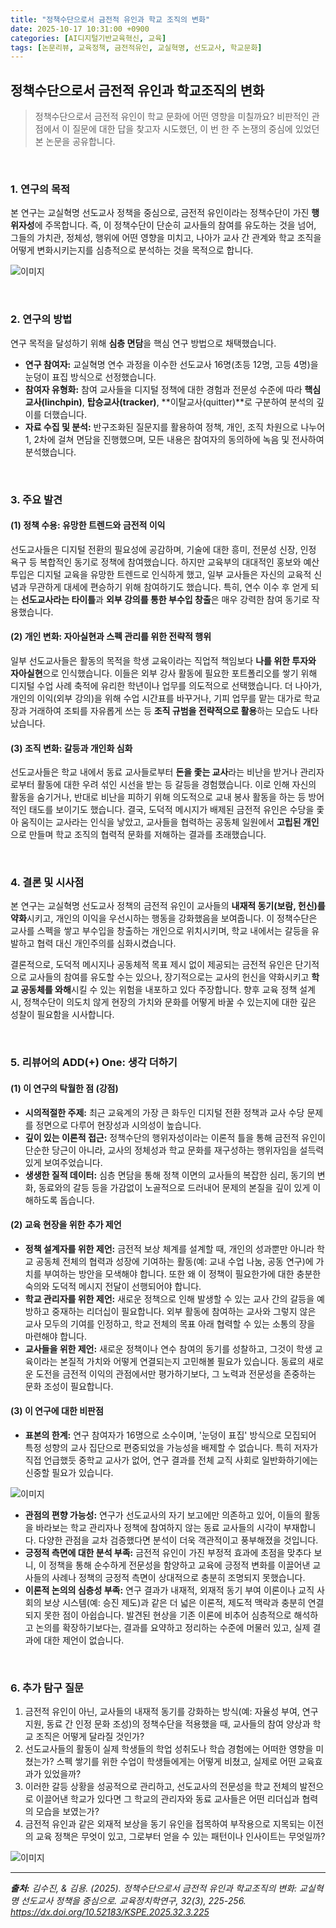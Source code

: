 ```yaml
---
title: "정책수단으로서 금전적 유인과 학교 조직의 변화"
date: 2025-10-17 10:31:00 +0900
categories: [AI디지털기반교육혁신, 교육]
tags: [논문리뷰, 교육정책, 금전적유인, 교실혁명, 선도교사, 학교문화]
---
```


## 정책수단으로서 금전적 유인과 학교조직의 변화

> 정책수단으로서 금전적 유인이 학교 문화에 어떤 영향을 미칠까요? 비판적인 관점에서 이 질문에 대한 답을 찾고자 시도했던, 이 번 한 주 논쟁의 중심에 있었던 본 논문을 공유합니다.

<br>

### 1. 연구의 목적

본 연구는 교실혁명 선도교사 정책을 중심으로, 금전적 유인이라는 정책수단이 가진 **행위자성**에 주목합니다. 즉, 이 정책수단이 단순히 교사들의 참여를 유도하는 것을 넘어, 그들의 가치관, 정체성, 행위에 어떤 영향을 미치고, 나아가 교사 간 관계와 학교 조직을 어떻게 변화시키는지를 심층적으로 분석하는 것을 목적으로 합니다.

![이미지](/assets/Monetary-incentives-1.png)

<br>

### 2. 연구의 방법

연구 목적을 달성하기 위해 **심층 면담**을 핵심 연구 방법으로 채택했습니다.

* **연구 참여자:** 교실혁명 연수 과정을 이수한 선도교사 16명(초등 12명, 고등 4명)을 눈덩이 표집 방식으로 선정했습니다.
* **참여자 유형화:** 참여 교사들을 디지털 정책에 대한 경험과 전문성 수준에 따라 **핵심교사(linchpin)**, **탑승교사(tracker)**, **이탈교사(quitter)**로 구분하여 분석의 깊이를 더했습니다.
* **자료 수집 및 분석:** 반구조화된 질문지를 활용하여 정책, 개인, 조직 차원으로 나누어 1, 2차에 걸쳐 면담을 진행했으며, 모든 내용은 참여자의 동의하에 녹음 및 전사하여 분석했습니다.

<br>

### 3. 주요 발견

#### (1) 정책 수용: 유망한 트렌드와 금전적 이익
선도교사들은 디지털 전환의 필요성에 공감하며, 기술에 대한 흥미, 전문성 신장, 인정 욕구 등 복합적인 동기로 정책에 참여했습니다. 하지만 교육부의 대대적인 홍보와 예산 투입은 디지털 교육을 유망한 트렌드로 인식하게 했고, 일부 교사들은 자신의 교육적 신념과 무관하게 대세에 편승하기 위해 참여하기도 했습니다. 특히, 연수 이수 후 얻게 되는 **선도교사라는 타이틀**과 **외부 강의를 통한 부수입 창출**은 매우 강력한 참여 동기로 작용했습니다.

#### (2) 개인 변화: 자아실현과 스펙 관리를 위한 전략적 행위
일부 선도교사들은 활동의 목적을 학생 교육이라는 직업적 책임보다 **나를 위한 투자와 자아실현**으로 인식했습니다. 이들은 외부 강사 활동에 필요한 포트폴리오를 쌓기 위해 디지털 수업 사례 축적에 유리한 학년이나 업무를 의도적으로 선택했습니다. 더 나아가, 개인의 이익(외부 강의)을 위해 수업 시간표를 바꾸거나, 기피 업무를 맡는 대가로 학교장과 거래하여 조퇴를 자유롭게 쓰는 등 **조직 규범을 전략적으로 활용**하는 모습도 나타났습니다.

#### (3) 조직 변화: 갈등과 개인화 심화
선도교사들은 학교 내에서 동료 교사들로부터 **돈을 좇는 교사**라는 비난을 받거나 관리자로부터 활동에 대한 우려 섞인 시선을 받는 등 갈등을 경험했습니다. 이로 인해 자신의 활동을 숨기거나, 반대로 비난을 피하기 위해 의도적으로 교내 봉사 활동을 하는 등 방어적인 태도를 보이기도 했습니다. 결국, 도덕적 메시지가 배제된 금전적 유인은 수당을 좇아 움직이는 교사라는 인식을 낳았고, 교사들을 협력하는 공동체 일원에서 **고립된 개인**으로 만들며 학교 조직의 협력적 문화를 저해하는 결과를 초래했습니다.

<br>

### 4. 결론 및 시사점

본 연구는 교실혁명 선도교사 정책의 금전적 유인이 교사들의 **내재적 동기(보람, 헌신)를 약화**시키고, 개인의 이익을 우선시하는 행동을 강화했음을 보여줍니다. 이 정책수단은 교사를 스펙을 쌓고 부수입을 창출하는 개인으로 위치시키며, 학교 내에서는 갈등을 유발하고 협력 대신 개인주의를 심화시켰습니다.

결론적으로, 도덕적 메시지나 공동체적 목표 제시 없이 제공되는 금전적 유인은 단기적으로 교사들의 참여를 유도할 수는 있으나, 장기적으로는 교사의 헌신을 약화시키고 **학교 공동체를 와해**시킬 수 있는 위험을 내포하고 있다 주장합니다. 향후 교육 정책 설계 시, 정책수단이 의도치 않게 현장의 가치와 문화를 어떻게 바꿀 수 있는지에 대한 깊은 성찰이 필요함을 시사합니다.

<br>

### 5. 리뷰어의 ADD(+) One: 생각 더하기

#### (1) 이 연구의 탁월한 점 (강점)
* **시의적절한 주제:** 최근 교육계의 가장 큰 화두인 디지털 전환 정책과 교사 수당 문제를 정면으로 다루어 현장성과 시의성이 높습니다.
* **깊이 있는 이론적 접근:** 정책수단의 행위자성이라는 이론적 틀을 통해 금전적 유인이 단순한 당근이 아니라, 교사의 정체성과 학교 문화를 재구성하는 행위자임을 설득력 있게 보여주었습니다.
* **생생한 질적 데이터:** 심층 면담을 통해 정책 이면의 교사들의 복잡한 심리, 동기의 변화, 동료와의 갈등 등을 가감없이 노골적으로 드러내어 문제의 본질을 깊이 있게 이해하도록 돕습니다.

#### (2) 교육 현장을 위한 추가 제언
* **정책 설계자를 위한 제언:** 금전적 보상 체계를 설계할 때, 개인의 성과뿐만 아니라 학교 공동체 전체의 협력과 성장에 기여하는 활동(예: 교내 수업 나눔, 공동 연구)에 가치를 부여하는 방안을 모색해야 합니다. 또한 왜 이 정책이 필요한가에 대한 충분한 숙의와 도덕적 메시지 전달이 선행되어야 합니다.
* **학교 관리자를 위한 제언:** 새로운 정책으로 인해 발생할 수 있는 교사 간의 갈등을 예방하고 중재하는 리더십이 필요합니다. 외부 활동에 참여하는 교사와 그렇지 않은 교사 모두의 기여를 인정하고, 학교 전체의 목표 아래 협력할 수 있는 소통의 장을 마련해야 합니다.
* **교사들을 위한 제언:** 새로운 정책이나 연수 참여의 동기를 성찰하고, 그것이 학생 교육이라는 본질적 가치와 어떻게 연결되는지 고민해볼 필요가 있습니다. 동료의 새로운 도전을 금전적 이익의 관점에서만 평가하기보다, 그 노력과 전문성을 존중하는 문화 조성이 필요합니다.

#### (3) 이 연구에 대한 비판점
* **표본의 한계:** 연구 참여자가 16명으로 소수이며, '눈덩이 표집' 방식으로 모집되어 특정 성향의 교사 집단으로 편중되었을 가능성을 배제할 수 없습니다. 특히 저자가 직접 언급했듯 중학교 교사가 없어, 연구 결과를 전체 교직 사회로 일반화하기에는 신중할 필요가 있습니다.

![이미지](/assets/Monetary-incentives-2.png)

* **관점의 편향 가능성:** 연구가 선도교사의 자기 보고에만 의존하고 있어, 이들의 활동을 바라보는 학교 관리자나 정책에 참여하지 않는 동료 교사들의 시각이 부재합니다. 다양한 관점을 교차 검증했다면 분석이 더욱 객관적이고 풍부해졌을 것입니다.
* **긍정적 측면에 대한 분석 부족:** 금전적 유인이 가진 부정적 효과에 초점을 맞추다 보니, 이 정책을 통해 순수하게 전문성을 함양하고 교육에 긍정적 변화를 이끌어낸 교사들의 사례나 정책의 긍정적 측면이 상대적으로 충분히 조명되지 못했습니다.
* **이론적 논의의 심층성 부족:** 연구 결과가 내재적, 외재적 동기 부여 이론이나 교직 사회의 보상 시스템(예: 승진 제도)과 같은 더 넓은 이론적, 제도적 맥락과 충분히 연결되지 못한 점이 아쉽습니다. 발견된 현상을 기존 이론에 비추어 심층적으로 해석하고 논의를 확장하기보다는, 결과를 요약하고 정리하는 수준에 머물러 있고, 실제 결과에 대한 제언이 없습니다.

<br>

### 6. 추가 탐구 질문

1.  금전적 유인이 아닌, 교사들의 내재적 동기를 강화하는 방식(예: 자율성 부여, 연구 지원, 동료 간 인정 문화 조성)의 정책수단을 적용했을 때, 교사들의 참여 양상과 학교 조직은 어떻게 달라질 것인가?
2.  선도교사들의 활동이 실제 학생들의 학업 성취도나 학습 경험에는 어떠한 영향을 미쳤는가? 스펙 쌓기를 위한 수업이 학생들에게는 어떻게 비쳤고, 실제로 어떤 교육효과가 있었을까?
3.  이러한 갈등 상황을 성공적으로 관리하고, 선도교사의 전문성을 학교 전체의 발전으로 이끌어낸 학교가 있다면 그 학교의 관리자와 동료 교사들은 어떤 리더십과 협력의 모습을 보였는가?
4.  금전적 유인과 같은 외재적 보상을 동기 유인을 접목하여 부작용으로 지목되는 이전의 교육 정책은 무엇이 있고, 그로부터 얻을 수 있는 패턴이나 인사이트는 무엇일까?

![이미지](/assets/Monetary-incentives-3.png)

---

_**출처:** 김수진, & 김용. (2025). 정책수단으로서 금전적 유인과 학교조직의 변화: 교실혁명 선도교사 정책을 중심으로. 교육정치학연구, 32(3), 225-256. https://dx.doi.org/10.52183/KSPE.2025.32.3.225_
